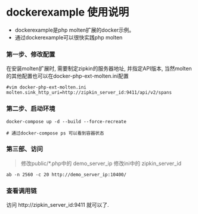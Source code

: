 # dockerexample 使用说明

- dockerexample是php molten扩展的docker示例。
- 通过dockerexample可以很快实践php molten

### 第一步、修改配置

在安装molten扩展时, 需要制定zipkin的服务器地址, 并指定API版本, 当然molten的其他配置也可以在docker-php-ext-molten.ini配置

```
#vim docker-php-ext-molten.ini
molten.sink_http_uri=http://zipkin_server_id:9411/api/v2/spans
```

### 第二步、启动环境
```
docker-compose up -d --build --force-recreate

# 通过docker-compose ps 可以看到容器状态
```

### 第三部、访问
> 修改public/*.php中的 demo_server_ip
> 修改ini中的 zipkin_server_id


```
ab -n 2560 -c 20 http://demo_server_ip:10400/
```

### 查看调用链

访问 http://zipkin_server_id:9411 就可以了.
